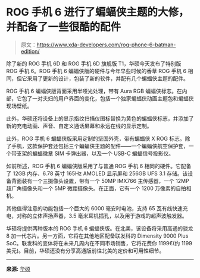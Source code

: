 # ROG 手机 6 进行了蝙蝠侠主题的大修，并配备了一些很酷的配件

> 原文：<https://www.xda-developers.com/rog-phone-6-batman-edition/>

除了新的 ROG 手机 6D 和 ROG 手机 6D 旗舰版 T1，华硕今天发布了特别版 ROG 手机 6。ROG 手机 6 蝙蝠侠版的硬件与今年早些时候的香草 ROG 手机 6 相同，但它采用了更新的设计，包装了新的软件，并配有几个蝙蝠侠主题的配件。

ROG 手机 6 蝙蝠侠版背面采用半哑光处理，带有 Aura RGB 蝙蝠侠标志。在内部，它包了一对夫妇的用户界面的变化，包括一个独家蝙蝠侠动画主题包和蝙蝠侠现场壁纸。

此外，华硕还将设备上的显示指纹扫描仪图标替换为黄色的蝙蝠侠标志，并添加了新的充电动画、声音、自定义通话屏幕和永远在线的显示定制。

此外，ROG 手机 6 蝙蝠侠版采用定制的坚固外壳，带有蝙蝠侠 X ROG 标志。除了手机，这款保护套还包括三个蝙蝠侠主题的配件——一个蝙蝠侠航空保护套，一个带支架的蝙蝠徽章 SIM 卡弹出器，以及一个 USB-C 蝙蝠信号投影仪。

如前所述，ROG 手机 6 蝙蝠侠版采用了与普通 ROG 手机 6 相同的硬件。它配备了 12GB 内存、6.78 英寸 165Hz AMOLED 显示屏和 256GB UFS 3.1 存储。该设备背面装有一个三摄像头设置，带有一个 50MP IMX766 主传感器，一个 12MP 超广角摄像头和一个 5MP 微距摄像头。在正面，它有一个 1200 万像素的自拍相机。

其他值得注意的功能包括一个巨大的 6000 毫安时电池，支持 65 瓦有线快速充电，对称的立体声扬声器，3.5 毫米耳机插孔，以及用于游戏的超声波触发器。

华硕将提供两种版本的 ROG 手机 6 蝙蝠侠版。在北美，该设备将采用高通的骁龙 8 加一代芯片。另一方面，它将在其他地区配备联发科的 Dimensity 9000 Plus SoC。联发科的变体将在未来几周内在不同市场销售，它将花费你 1199€(约 1199 美元)。目前，华硕还没有分享高通版前往北美的定价和可用性细节。

* * *

**来源:** [华硕](https://rog.asus.com/phones/rog-phone-6-batman-edition-model/)
